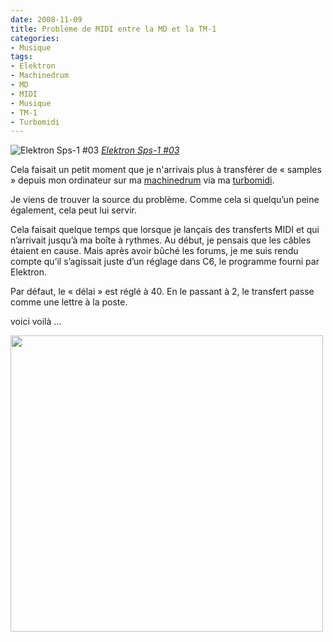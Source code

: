```yaml
---
date: 2008-11-09
title: Problème de MIDI entre la MD et la TM-1
categories:
- Musique
tags:
- Elektron
- Machinedrum
- MD
- MIDI
- Musique
- TM-1
- Turbomidi
---
```

<img src="https://farm3.static.flickr.com/2258/2121076338_44962f2957.jpg" alt="Elektron Sps-1 #03" />
<em><a title="photo sharing" href="https://www.flickr.com/photos/ezcrope/2121076338/">Elektron Sps-1 #03</a></em>

Cela faisait un petit moment que je n'arrivais plus à transférer de « samples » depuis mon ordinateur sur ma <a href="https://elektron.se/products/?sPage=overview&amp;sProd=ES_SPS1MK2.uw">machinedrum</a> via ma <a href="https://elektron.se/products/?sPage=overview&amp;sProd=EA_TM.TM-1">turbomidi</a>.

Je viens de trouver la source du problème. Comme cela si quelqu’un peine également, cela peut lui servir.

<!--more-->

Cela faisait quelque temps que lorsque je lançais des transferts MIDI et qui n’arrivait jusqu’à ma boîte à rythmes. Au début, je pensais que les câbles étaient en cause. Mais après avoir bûché les forums, je me suis rendu compte qu’il s’agissait juste d’un réglage dans C6, le programme fourni par Elektron. 

Par défaut, le « délai » est réglé à 40. En le passant à 2, le transfert passe comme une lettre à la poste.

voici voilà ...

<span style="color: #0000ee; text-decoration: underline;"><img class="alignnone size-medium wp-image-748" title="midi-preferences" src="https://dlgjp9x71cipk.cloudfront.net/2008/11/midi-preferences-500x474.png" alt="" width="500" height="474" /></span>
